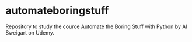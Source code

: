# automateboringstuff
Repository to study the cource Automate the Boring Stuff with Python by Al Sweigart on Udemy.
